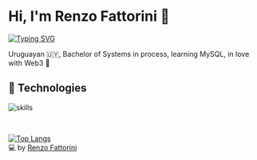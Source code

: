 # Hi, I'm Renzo Fattorini 👋

[![Typing SVG](https://readme-typing-svg.herokuapp.com?font=comfortaa&color=016EEA&size=24&width=500&lines=Uruguayan+software+developer;Currently+studying+Bachelor+of+Systems)](https://git.io/typing-svg)

Uruguayan 🇺🇾, Bachelor of Systems in process, learning MySQL, in love with Web3 💙


## 🔧 Technologies

![skills](https://skillicons.dev/icons?i=html,css,js,nodejs,mysql,mongodb,git,bash,c,cpp,cs,arduino,haskell,solidity,wordpress,vscode,ps,ai&theme=light&size=small)

<!---
[![Renzo's GitHub stats](https://github-readme-stats.vercel.app/api?username=renzofatto)](https://github.com/renzofatto/github-readme-stats)
[![Top Langs](https://github-readme-stats.vercel.app/api/top-langs/?username=renzofatto&layout=compact)](https://github.com/anuraghazra/github-readme-stats)
--->

<!---
<br>

<img src="https://github-readme-stats.vercel.app/api/top-langs/?username=renzofatto"/>

<br>
--->
<br>

[![Top Langs](https://github-readme-stats.vercel.app/api/top-langs/?username=renzofatto&layout=compact&show_icons=true)](https://github.com/anuraghazra/github-readme-stats)
<br>
💻 by [Renzo Fattorini](https://github.com/renzofatto)

